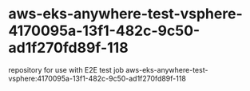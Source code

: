 # aws-eks-anywhere-test-vsphere-4170095a-13f1-482c-9c50-ad1f270fd89f-118
repository for use with E2E test job aws-eks-anywhere-test-vsphere:4170095a-13f1-482c-9c50-ad1f270fd89f-118
